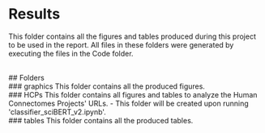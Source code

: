 <a name='results'></a>
# Results 
This folder contains all the figures and tables produced during this project to be used in the report. 
All files in these folders were generated by executing the files in the Code folder. 

<br>
## Folders

<br>
### graphics
This folder contains all the produced figures. 

<br>
### HCPs 
This folder contains all figures and tables to analyze the Human Connectomes Projects' URLs.  
- This folder will be created upon running 'classifier_sciBERT_v2.ipynb'.

<br> 
### tables
This folder contains all the produced tables. 